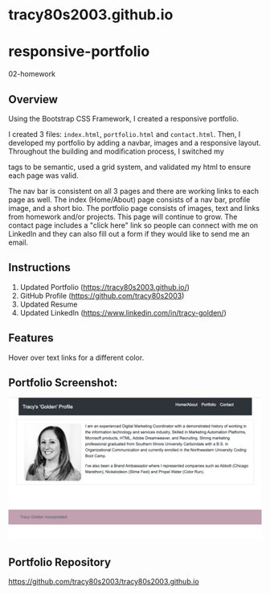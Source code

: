 # tracy80s2003.github.io

# responsive-portfolio
02-homework


## Overview
Using the Bootstrap CSS Framework, I created a responsive portfolio. 

I created 3 files: `index.html`, `portfolio.html` and `contact.html`. Then, I developed my portfolio by adding a navbar, images and a responsive layout. Throughout the building and modification process, I switched my <div> tags to be semantic, used a grid system, and validated my html to ensure each page was valid.

The nav bar is consistent on all 3 pages and there are working links to each page as well. The index (Home/About) page consists of a nav bar, profile image, and a short bio. The portfolio page consists of images, text and links from homework and/or projects. This page will continue to grow. The contact page includes a "click here" link so people can connect with me on LinkedIn and they can also fill out a form if they would like to send me an email.

## Instructions
1. Updated Portfolio (https://tracy80s2003.github.io/)
2. GitHub Profile (https://github.com/tracy80s2003)
3. Updated Resume
4. Updated LinkedIn (https://www.linkedin.com/in/tracy-golden/)

## Features
Hover over text links for a different color.

## Portfolio Screenshot:
<img src="./assets/images/portfolio-screenshot.png" />

## Portfolio Repository
https://github.com/tracy80s2003/tracy80s2003.github.io